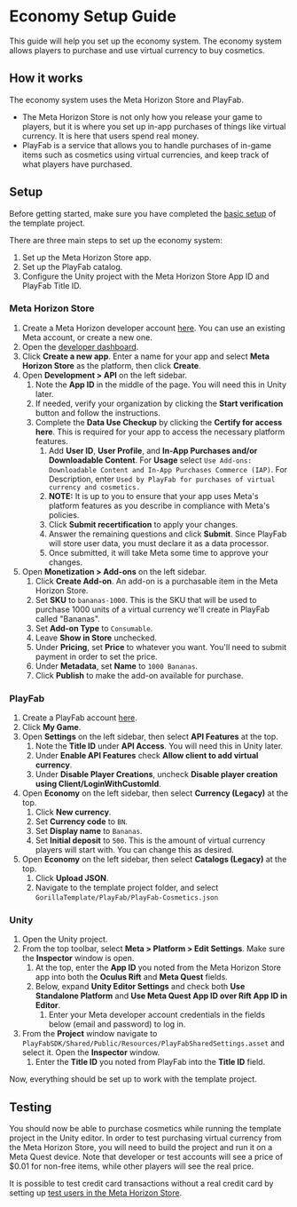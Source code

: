 ﻿# Economy Setup Guide
This guide will help you set up the economy system. The economy system allows players to purchase and use virtual currency to buy cosmetics.

## How it works
The economy system uses the Meta Horizon Store and PlayFab.
* The Meta Horizon Store is not only how you release your game to players, but it is where you set up in-app purchases of things like virtual currency. It is here that users spend real money.
* PlayFab is a service that allows you to handle purchases of in-game items such as cosmetics using virtual currencies, and keep track of what players have purchased.

## Setup
Before getting started, make sure you have completed the [basic setup](../~README.md#Setup) of the template project.

There are three main steps to set up the economy system:
1. Set up the Meta Horizon Store app.
2. Set up the PlayFab catalog.
3. Configure the Unity project with the Meta Horizon Store App ID and PlayFab Title ID.

### Meta Horizon Store
1. Create a Meta Horizon developer account [here](https://developers.meta.com/horizon/manage/onboarding/). You can use an existing Meta account, or create a new one.
2. Open the [developer dashboard](https://developers.meta.com/horizon/manage).
3. Click **Create a new app**. Enter a name for your app and select **Meta Horizon Store** as the platform, then click **Create**.
4. Open **Development > API** on the left sidebar.
   1. Note the **App ID** in the middle of the page. You will need this in Unity later.
   2. If needed, verify your organization by clicking the **Start verification** button and follow the instructions.
   3. Complete the **Data Use Checkup** by clicking the **Certify for access here**. This is required for your app to access the necessary platform features.
      1. Add **User ID**, **User Profile**, and **In-App Purchases and/or Downloadable Content**. For **Usage** select `Use Add-ons: Downloadable Content and In-App Purchases Commerce (IAP)`. For Description, enter `Used by PlayFab for purchases of virtual currency and cosmetics.`
      2. **NOTE:** It is up to you to ensure that your app uses Meta's platform features as you describe in compliance with Meta's policies.
      3. Click **Submit recertification** to apply your changes.
      4. Answer the remaining questions and click **Submit**. Since PlayFab will store user data, you must declare it as a data processor.
      5. Once submitted, it will take Meta some time to approve your changes.
5. Open **Monetization > Add-ons** on the left sidebar.
   1. Click **Create Add-on**. An add-on is a purchasable item in the Meta Horizon Store.
   2. Set **SKU** to `bananas-1000`. This is the SKU that will be used to purchase 1000 units of a virtual currency we'll create in PlayFab called "Bananas".
   3. Set **Add-on Type** to `Consumable`.
   4. Leave **Show in Store** unchecked.
   5. Under **Pricing**, set **Price** to whatever you want. You'll need to submit payment in order to set the price.
   6. Under **Metadata**, set **Name** to `1000 Bananas`.
   7. Click **Publish** to make the add-on available for purchase.

### PlayFab
1. Create a PlayFab account [here](https://developer.playfab.com/en-us/r/sign-in).
2. Click **My Game**.
3. Open **Settings** on the left sidebar, then select **API Features** at the top.
   1. Note the **Title ID** under **API Access**. You will need this in Unity later.
   2. Under **Enable API Features** check **Allow client to add virtual currency**.
   3. Under **Disable Player Creations**, uncheck **Disable player creation using Client/LoginWithCustomId**.
4. Open **Economy** on the left sidebar, then select **Currency (Legacy)** at the top.
   1. Click **New currency**.
   2. Set **Currency code** to `BN`.
   3. Set **Display name** to `Bananas`.
   4. Set **Initial deposit** to `500`. This is the amount of virtual currency players will start with. You can change this as desired.
5. Open **Economy** on the left sidebar, then select **Catalogs (Legacy)** at the top.
   1. Click **Upload JSON**.
   2. Navigate to the template project folder, and select `GorillaTemplate/PlayFab/PlayFab-Cosmetics.json`

### Unity
1. Open the Unity project.
2. From the top toolbar, select **Meta > Platform > Edit Settings**. Make sure the **Inspector** window is open.
   1. At the top, enter the **App ID** you noted from the Meta Horizon Store app into both the **Oculus Rift** and **Meta Quest** fields.
   2. Below, expand **Unity Editor Settings** and check both **Use Standalone Platform** and **Use Meta Quest App ID over Rift App ID in Editor**.
      1. Enter your Meta developer account credentials in the fields below (email and password) to log in.
3. From the **Project** window navigate to `PlayFabSDK/Shared/Public/Resources/PlayFabSharedSettings.asset` and select it. Open the **Inspector** window.
   1. Enter the **Title ID** you noted from PlayFab into the **Title ID** field.

Now, everything should be set up to work with the template project.

## Testing
You should now be able to purchase cosmetics while running the template project in the Unity editor. In order to test purchasing virtual currency from the Meta Horizon Store, you will need to build the project and run it on a Meta Quest device. Note that developer or test accounts will see a price of $0.01 for non-free items, while other players will see the real price.

It is possible to test credit card transactions without a real credit card by setting up [test users in the Meta Horizon Store](https://developers.meta.com/horizon/resources/test-users#creating-test-users).
